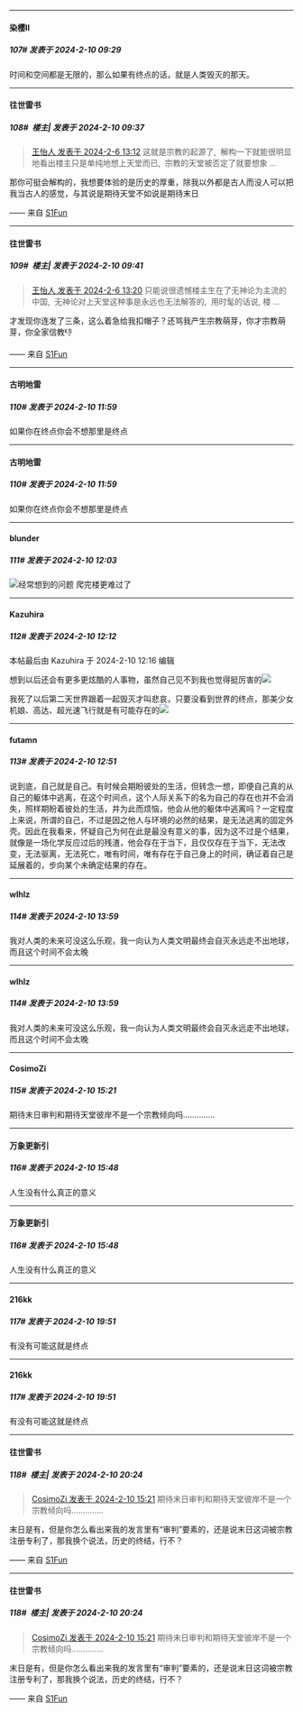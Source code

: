 
*****

####  染樱II  
##### 107#       发表于 2024-2-10 09:29

时间和空间都是无限的，那么如果有终点的话，就是人类毁灭的那天。


*****

####  往世雷书  
##### 108#         楼主| 发表于 2024-2-10 09:37

<blockquote><a href="httphttps://bbs.saraba1st.com/2b/forum.php?mod=redirect&amp;goto=findpost&amp;pid=63897075&amp;ptid=2170894" target="_blank">王怡人 发表于 2024-2-6 13:12</a>
这就是宗教的起源了,  解构一下就能很明显地看出楼主只是单纯地想上天堂而已,  宗教的天堂被否定了就要想象 ...</blockquote>
那你可挺会解构的，我想要体验的是历史的厚重，除我以外都是古人而没人可以把我当古人的感觉，与其说是期待天堂不如说是期待末日

—— 来自 [S1Fun](https://s1fun.koalcat.com)

*****

####  往世雷书  
##### 109#         楼主| 发表于 2024-2-10 09:41

<blockquote><a href="httphttps://bbs.saraba1st.com/2b/forum.php?mod=redirect&amp;goto=findpost&amp;pid=63897126&amp;ptid=2170894" target="_blank">王怡人 发表于 2024-2-6 13:20</a>
只能说很遗憾楼主生在了无神论为主流的中国,  无神论对上天堂这种事是永远也无法解答的,  用时髦的话说, 楼 ...</blockquote>
才发现你连发了三条，这么着急给我扣帽子？还骂我产生宗教萌芽，你才宗教萌芽，你全家信教👎

—— 来自 [S1Fun](https://s1fun.koalcat.com)


*****

####  古明地雷  
##### 110#       发表于 2024-2-10 11:59

如果你在终点你会不想那里是终点


*****

####  古明地雷  
##### 110#       发表于 2024-2-10 11:59

如果你在终点你会不想那里是终点

*****

####  blunder  
##### 111#       发表于 2024-2-10 12:03

<img src="https://static.saraba1st.com/image/smiley/face2017/001.png" referrerpolicy="no-referrer">经常想到的问题 爬完楼更难过了


*****

####  Kazuhira  
##### 112#       发表于 2024-2-10 12:12

 本帖最后由 Kazuhira 于 2024-2-10 12:16 编辑 

想到以后还会有更多更炫酷的人事物，虽然自己见不到我也觉得挺厉害的<img src="https://static.saraba1st.com/image/smiley/face2017/065.png" referrerpolicy="no-referrer">

我死了以后第二天世界跟着一起毁灭才叫悲哀，只要没看到世界的终点，那美少女机娘、高达、超光速飞行就是有可能存在的<img src="https://static.saraba1st.com/image/smiley/face2017/067.png" referrerpolicy="no-referrer">


*****

####  futamn  
##### 113#       发表于 2024-2-10 12:51

说到底，自己就是自己。有时候会期盼彼处的生活，但转念一想，即便自己真的从自己的躯体中逃离，在这个时间点，这个人际关系下的名为自己的存在也并不会消失，照样期盼着彼处的生活，并为此而烦恼，他会从他的躯体中逃离吗？一定程度上来说，所谓的自己，不过是因之他人与环境的必然的结果，是无法逃离的固定外壳。因此在我看来，怀疑自己为何在此是最没有意义的事，因为这不过是个结果，就像是一场化学反应过后的残渣，他会存在于当下，且仅仅存在于当下，无法改变，无法驱离，无法死亡，唯有时间，唯有存在于自己身上的时间，确证着自己是延展着的，步向某个未确定结果的存在。


*****

####  wlhlz  
##### 114#       发表于 2024-2-10 13:59

我对人类的未来可没这么乐观，我一向认为人类文明最终会自灭永远走不出地球，而且这个时间不会太晚


*****

####  wlhlz  
##### 114#       发表于 2024-2-10 13:59

我对人类的未来可没这么乐观，我一向认为人类文明最终会自灭永远走不出地球，而且这个时间不会太晚


*****

####  CosimoZi  
##### 115#       发表于 2024-2-10 15:21

期待末日审判和期待天堂彼岸不是一个宗教倾向吗..............


*****

####  万象更新引  
##### 116#       发表于 2024-2-10 15:48

人生没有什么真正的意义


*****

####  万象更新引  
##### 116#       发表于 2024-2-10 15:48

人生没有什么真正的意义


*****

####  216kk  
##### 117#       发表于 2024-2-10 19:51

有没有可能这就是终点


*****

####  216kk  
##### 117#       发表于 2024-2-10 19:51

有没有可能这就是终点


*****

####  往世雷书  
##### 118#         楼主| 发表于 2024-2-10 20:24

<blockquote><a href="httphttps://bbs.saraba1st.com/2b/forum.php?mod=redirect&amp;goto=findpost&amp;pid=63934026&amp;ptid=2170894" target="_blank">CosimoZi 发表于 2024-2-10 15:21</a>
期待末日审判和期待天堂彼岸不是一个宗教倾向吗..............</blockquote>
末日是有，但是你怎么看出来我的发言里有“审判”要素的，还是说末日这词被宗教注册专利了，那我换个说法，历史的终结，行不？

—— 来自 [S1Fun](https://s1fun.koalcat.com)


*****

####  往世雷书  
##### 118#         楼主| 发表于 2024-2-10 20:24

<blockquote><a href="httphttps://bbs.saraba1st.com/2b/forum.php?mod=redirect&amp;goto=findpost&amp;pid=63934026&amp;ptid=2170894" target="_blank">CosimoZi 发表于 2024-2-10 15:21</a>
期待末日审判和期待天堂彼岸不是一个宗教倾向吗..............</blockquote>
末日是有，但是你怎么看出来我的发言里有“审判”要素的，还是说末日这词被宗教注册专利了，那我换个说法，历史的终结，行不？

—— 来自 [S1Fun](https://s1fun.koalcat.com)

